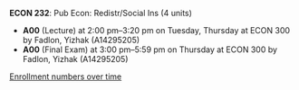 **ECON 232**: Pub Econ: Redistr/Social Ins (4 units)

- **A00** (Lecture) at 2:00 pm–3:20 pm on Tuesday, Thursday at ECON 300 by Fadlon, Yizhak (A14295205)
- **A00** (Final Exam) at 3:00 pm–5:59 pm on Thursday at ECON 300 by Fadlon, Yizhak (A14295205)

[Enrollment numbers over time](./ECON232.tsv)
